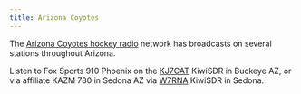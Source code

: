 ```yaml
---
title: Arizona Coyotes
---
```

The [Arizona Coyotes hockey radio] network has broadcasts on several
stations throughout Arizona.

Listen to Fox Sports 910 Phoenix on the
[KJ7CAT](http://kj7cat.com:8073/?f=910.00sasz10) KiwiSDR in Buckeye AZ,
or via affiliate KAZM 780 in Sedona AZ
via [W7RNA](http://47.215.229.32:8072/?f=780.00sasz6) KiwiSDR in Sedona.

[Arizona Coyotes hockey radio]:https://www.nhl.com/coyotes/schedule/radio
